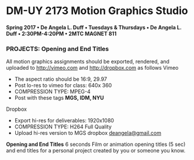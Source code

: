# DM-UY 2173 Motion Graphics Studio

#### Spring 2017 • De Angela L. Duff • Tuesdays &amp; Thursdays • De Angela L. Duff • 2:30PM-4:20PM • 2MTC MAGNET 811

### PROJECTS: Opening and End Titles

All motion graphics assignments should be exported, rendered, and uploaded to http://vimeo.com and http://dropbox.com as follows
Vimeo
* The aspect ratio should be 16:9, 29.97
* Post lo-res to vimeo for class: 640x 360
* COMPRESSION TYPE: MPEG-4
* Post with these tags **MGS, IDM, NYU**

Dropbox
* Export hi-res for deliverables: 1920x1080
* COMPRESSION TYPE: H264 Full Quality
* Upload hi-res version to MGS dropbox deangela@gmail.com

**Opening and End Titles** 6 seconds
Film or animation opening titles (5 sec) and end titles for a personal project created by you or someone you know.